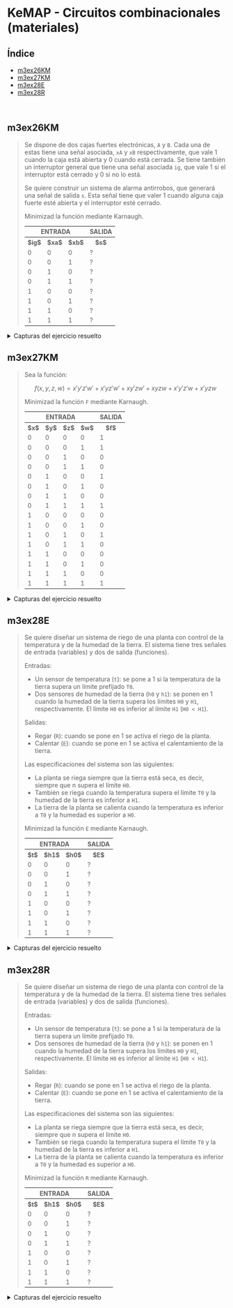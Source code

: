 # KeMAP - Circuitos combinacionales (materiales)

## Índice

- [m3ex26KM](#m3ex26km)
- [m3ex27KM](#m3ex27km)
- [m3ex28E](#m3ex28e)
- [m3ex28R](#m3ex28r)

<br>

## m3ex26KM

<blockquote>

Se dispone de dos cajas fuertes electrónicas, `A` y `B`. Cada una de estas tiene una señal asociada, `xA` y `xB` respectivamente, que vale 1 cuando la caja está abierta y 0 cuando está cerrada. Se tiene también un interruptor general que tiene una señal asociada `ig`, que vale 1 si el interruptor está cerrado y 0 si no lo está.

Se quiere construir un sistema de alarma antirrobos, que generará una señal de salida `s`. Esta señal tiene que valer 1 cuando alguna caja fuerte esté abierta y el interruptor esté cerrado.

Minimizad la función mediante Karnaugh.

<table>
	<tr>
		<th colspan="3">ENTRADA</th>
		<th>SALIDA</th>
	</tr>
	<tr>
		<th>$ig$</th>
		<th>$xa$</th>
		<th>$xb$</th>
		<th>$s$</th>
	</tr>
	<tr>
		<td>0</td>
		<td>0</td>
		<td>0</td>
		<td>?</td>
	</tr>
	<tr>
		<td>0</td>
		<td>0</td>
		<td>1</td>
		<td>?</td>
	</tr>
	<tr>
		<td>0</td>
		<td>1</td>
		<td>0</td>
		<td>?</td>
	</tr>
	<tr>
		<td>0</td>
		<td>1</td>
		<td>1</td>
		<td>?</td>
	</tr>
	<tr>
		<td>1</td>
		<td>0</td>
		<td>0</td>
		<td>?</td>
	</tr>
	<tr>
		<td>1</td>
		<td>0</td>
		<td>1</td>
		<td>?</td>
	</tr>
	<tr>
		<td>1</td>
		<td>1</td>
		<td>0</td>
		<td>?</td>
	</tr>
	<tr>
		<td>1</td>
		<td>1</td>
		<td>1</td>
		<td>?</td>
	</tr>
</table>
</blockquote>

<details>
	<summary>Capturas del ejercicio resuelto</summary>
	<div align="center">
		<img src="capturas/ejercicios/m3ex26KM.png">
	</div>
</details>

## m3ex27KM

<blockquote>

Sea la función:

$$f(x,y,z,w) = x'y'z'w' + x'yz'w' + xy'zw' + xyzw + x'y'z'w + x'yzw$$

Minimizad la función `F` mediante Karnaugh.

<table>
	<tr>
		<th colspan="4">ENTRADA</th>
		<th>SALIDA</th>
	</tr>
	<tr>
		<th>$x$</th>
		<th>$y$</th>
		<th>$z$</th>
		<th>$w$</th>
		<th>$f$</th>
	</tr>
	<tr>
		<td>0</td>
		<td>0</td>
		<td>0</td>
		<td>0</td>
		<td>1</td>
	</tr>
	<tr>
		<td>0</td>
		<td>0</td>
		<td>0</td>
		<td>1</td>
		<td>1</td>
	</tr>
	<tr>
		<td>0</td>
		<td>0</td>
		<td>1</td>
		<td>0</td>
		<td>0</td>
	</tr>
	<tr>
		<td>0</td>
		<td>0</td>
		<td>1</td>
		<td>1</td>
		<td>0</td>
	</tr>
	<tr>
		<td>0</td>
		<td>1</td>
		<td>0</td>
		<td>0</td>
		<td>1</td>
	</tr>
	<tr>
		<td>0</td>
		<td>1</td>
		<td>0</td>
		<td>1</td>
		<td>0</td>
	</tr>
	<tr>
		<td>0</td>
		<td>1</td>
		<td>1</td>
		<td>0</td>
		<td>0</td>
	</tr>
	<tr>
		<td>0</td>
		<td>1</td>
		<td>1</td>
		<td>1</td>
		<td>1</td>
	</tr>
	<tr>
		<td>1</td>
		<td>0</td>
		<td>0</td>
		<td>0</td>
		<td>0</td>
	</tr>
	<tr>
		<td>1</td>
		<td>0</td>
		<td>0</td>
		<td>1</td>
		<td>0</td>
	</tr>
	<tr>
		<td>1</td>
		<td>0</td>
		<td>1</td>
		<td>0</td>
		<td>1</td>
	</tr>
	<tr>
		<td>1</td>
		<td>0</td>
		<td>1</td>
		<td>1</td>
		<td>0</td>
	</tr>
	<tr>
		<td>1</td>
		<td>1</td>
		<td>0</td>
		<td>0</td>
		<td>0</td>
	</tr>
	<tr>
		<td>1</td>
		<td>1</td>
		<td>0</td>
		<td>1</td>
		<td>0</td>
	</tr>
	<tr>
		<td>1</td>
		<td>1</td>
		<td>1</td>
		<td>0</td>
		<td>0</td>
	</tr>
	<tr>
		<td>1</td>
		<td>1</td>
		<td>1</td>
		<td>1</td>
		<td>1</td>
	</tr>
</table>
</blockquote>

<details>
	<summary>Capturas del ejercicio resuelto</summary>
	<div align="center">
		<img src="capturas/ejercicios/m3ex27KM.png">
	</div>
</details>

## m3ex28E

<blockquote>

Se quiere diseñar un sistema de riego de una planta con control de la temperatura y de la humedad de la tierra. El sistema tiene tres señales de entrada (variables) y dos de salida (funciones).

Entradas:

- Un sensor de temperatura (`t`): se pone a 1 si la temperatura de la tierra supera un límite prefijado `T0`.
- Dos sensores de humedad de la tierra (`h0` y `h1`): se ponen en 1 cuando la humedad de la tierra supera los límites `H0` y `H1`, respectivamente. El límite `H0` es inferior al límite `H1` (`H0 < H1`).

Salidas:

- Regar (`R`): cuando se pone en 1 se activa el riego de la planta.
- Calentar (`E`): cuando se pone en 1 se activa el calentamiento de la tierra.

Las especificaciones del sistema son las siguientes:

- La planta se riega siempre que la tierra está seca, es decir, siempre que n supera el límite `H0`.
- También se riega cuando la temperatura supera el límite `T0` y la humedad de la tierra es inferior a `H1`.
- La tierra de la planta se calienta cuando la temperatura es inferior a `T0` y la humedad es superior a `H0`.

Minimizad la función `E` mediante Karnaugh.

<table>
	<tr>
		<th colspan="3">ENTRADA</th>
		<th>SALIDA</th>
	</tr>
	<tr>
		<th>$t$</th>
		<th>$h1$</th>
		<th>$h0$</th>
		<th>$E$</th>
	</tr>
	<tr>
		<td>0</td>
		<td>0</td>
		<td>0</td>
		<td>?</td>
	</tr>
	<tr>
		<td>0</td>
		<td>0</td>
		<td>1</td>
		<td>?</td>
	</tr>
	<tr>
		<td>0</td>
		<td>1</td>
		<td>0</td>
		<td>?</td>
	</tr>
	<tr>
		<td>0</td>
		<td>1</td>
		<td>1</td>
		<td>?</td>
	</tr>
	<tr>
		<td>1</td>
		<td>0</td>
		<td>0</td>
		<td>?</td>
	</tr>
	<tr>
		<td>1</td>
		<td>0</td>
		<td>1</td>
		<td>?</td>
	</tr>
	<tr>
		<td>1</td>
		<td>1</td>
		<td>0</td>
		<td>?</td>
	</tr>
	<tr>
		<td>1</td>
		<td>1</td>
		<td>1</td>
		<td>?</td>
	</tr>
</table>
</blockquote>

<details>
	<summary>Capturas del ejercicio resuelto</summary>
	<div align="center">
		<img src="capturas/ejercicios/m3ex28E.png">
	</div>
</details>

## m3ex28R

<blockquote>

Se quiere diseñar un sistema de riego de una planta con control de la temperatura y de la humedad de la tierra. El sistema tiene tres señales de entrada (variables) y dos de salida (funciones).

Entradas:

- Un sensor de temperatura (`t`): se pone a 1 si la temperatura de la tierra supera un límite prefijado `T0`.
- Dos sensores de humedad de la tierra (`h0` y `h1`): se ponen en 1 cuando la humedad de la tierra supera los límites `H0` y `H1`, respectivamente. El límite `H0` es inferior al límite `H1` (`H0 < H1`).

Salidas:

- Regar (`R`): cuando se pone en 1 se activa el riego de la planta.
- Calentar (`E`): cuando se pone en 1 se activa el calentamiento de la tierra.

Las especificaciones del sistema son las siguientes:

- La planta se riega siempre que la tierra está seca, es decir, siempre que n supera el límite `H0`.
- También se riega cuando la temperatura supera el límite `T0` y la humedad de la tierra es inferior a `H1`.
- La tierra de la planta se calienta cuando la temperatura es inferior a `T0` y la humedad es superior a `H0`.

Minimizad la función `R` mediante Karnaugh.

<table>
	<tr>
		<th colspan="3">ENTRADA</th>
		<th>SALIDA</th>
	</tr>
	<tr>
		<th>$t$</th>
		<th>$h1$</th>
		<th>$h0$</th>
		<th>$E$</th>
	</tr>
	<tr>
		<td>0</td>
		<td>0</td>
		<td>0</td>
		<td>?</td>
	</tr>
	<tr>
		<td>0</td>
		<td>0</td>
		<td>1</td>
		<td>?</td>
	</tr>
	<tr>
		<td>0</td>
		<td>1</td>
		<td>0</td>
		<td>?</td>
	</tr>
	<tr>
		<td>0</td>
		<td>1</td>
		<td>1</td>
		<td>?</td>
	</tr>
	<tr>
		<td>1</td>
		<td>0</td>
		<td>0</td>
		<td>?</td>
	</tr>
	<tr>
		<td>1</td>
		<td>0</td>
		<td>1</td>
		<td>?</td>
	</tr>
	<tr>
		<td>1</td>
		<td>1</td>
		<td>0</td>
		<td>?</td>
	</tr>
	<tr>
		<td>1</td>
		<td>1</td>
		<td>1</td>
		<td>?</td>
	</tr>
</table>
</blockquote>

<details>
	<summary>Capturas del ejercicio resuelto</summary>
	<div align="center">
		<img src="capturas/ejercicios/m3ex28R.png">
	</div>
</details>
